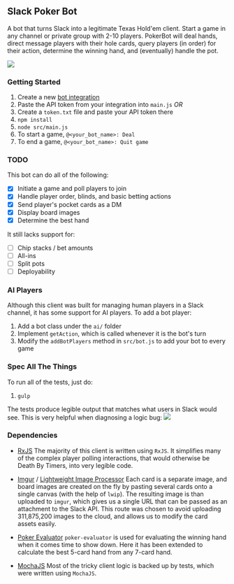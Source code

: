 ## Slack Poker Bot
A bot that turns Slack into a legitimate Texas Hold'em client. Start a game in any channel or private group with 2-10 players. PokerBot will deal hands, direct message players with their hole cards, query players (in order) for their action, determine the winning hand, and (eventually) handle the pot.

![](https://s3.amazonaws.com/f.cl.ly/items/1h0S1x0e2e0t2A1W180u/Image%202015-06-30%20at%2011.07.16%20AM.png)

### Getting Started
1. Create a new [bot integration](https://my.slack.com/services/new/bot)
1. Paste the API token from your integration into `main.js` _OR_
1. Create a `token.txt` file and paste your API token there
1. `npm install`
1. `node src/main.js`
1. To start a game, `@<your_bot_name>: Deal`
1. To end a game, `@<your_bot_name>: Quit game`

### TODO
This bot can do all of the following:
- [x] Initiate a game and poll players to join
- [x] Handle player order, blinds, and basic betting actions
- [x] Send player's pocket cards as a DM
- [x] Display board images
- [x] Determine the best hand

It still lacks support for:
- [ ] Chip stacks / bet amounts
- [ ] All-ins
- [ ] Split pots
- [ ] Deployability

### AI Players
Although this client was built for managing human players in a Slack channel, it has some support for AI players. To add a bot player:

1. Add a bot class under the `ai/` folder
1. Implement `getAction`, which is called whenever it is the bot's turn
1. Modify the `addBotPlayers` method in `src/bot.js` to add your bot to every game

### Spec All The Things
To run all of the tests, just do:

1. `gulp`

The tests produce legible output that matches what users in Slack would see. This is very helpful when diagnosing a logic bug:
![](https://s3.amazonaws.com/f.cl.ly/items/2T2c472a3M390J2T2t3I/Image%202015-07-23%20at%202.26.12%20PM.png)

### Dependencies
* [RxJS](https://github.com/Reactive-Extensions/RxJS)
The majority of this client is written using `RxJS`. It simplifies many of the complex player polling interactions, that would otherwise be Death By Timers, into very legible code.

* [Imgur](https://github.com/kaimallea/node-imgur) / [Lightweight Image Processor](https://github.com/EyalAr/lwip)
Each card is a separate image, and board images are created on the fly by pasting several cards onto a single canvas (with the help of  `lwip`). The resulting image is than uploaded to `imgur`, which gives us a single URL that can be passed as an attachment to the Slack API. This route was chosen to avoid uploading 311,875,200 images to the cloud, and allows us to modify the card assets easily.

* [Poker Evaluator](https://github.com/chenosaurus/poker-evaluator)
`poker-evaluator` is used for evaluating the winning hand when it comes time to show down. Here it has been extended to calculate the best 5-card hand from any 7-card hand.

* [MochaJS](http://mochajs.org/)
Most of the tricky client logic is backed up by tests, which were written using `MochaJS`.
